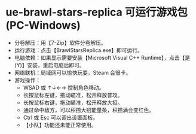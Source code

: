 # ue-brawl-stars-replica 可运行游戏包(PC-Windows)
- 分卷解压：用【7-Zip】软件分卷解压。
- 运行游戏：点击【BrawlStarsReplica.exe】即可运行。
- 电脑依赖：如果显示需要安装【Microsoft Visual C++ Runtime】，点击【是(Y)】安装，重启电脑后即可。
- 网络联机：局域网可以愉快玩耍，Steam 会很卡。
- 游戏操作：
  - WSAD 或 ↑↓←→ 控制角色移动。
  - 长按鼠标左键，拖动瞄准，松开释放普攻。
  - 长按鼠标右键，拖动瞄准，松开释放大招。
  - 通过命中敌方，可以积攒大招能量条，积攒满会变红色。
  - Ctrl 或 Esc 可以调出设置面板。
  - 【小队】功能还未能正常使用。

